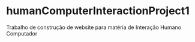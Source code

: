 # humanComputerInteractionProject1
Trabalho de construção de website para matéria de Interação Humano Computador 
